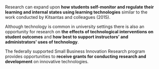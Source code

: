 Research can expand upon **how students self-monitor and regulate their learning and internal states using learning technologies** similar to the work conducted by Kitsantas and colleagues (2015).

Although technology is common in university settings there is also an opportunity for research on **the effects of technological interventions on student outcomes** and **how best to support instructors’ and administrators’ uses of technology**.

The federally supported Small Business Innovation Research program provides opportunities to **receive grants for conducting research and development** on innovative technologies.